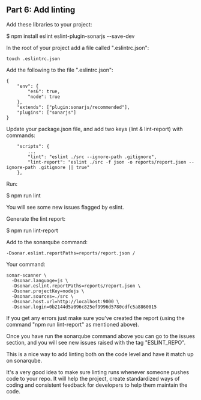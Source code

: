 ## Part 6: Add linting

Add these libraries to your project:

$ npm install eslint eslint-plugin-sonarjs --save-dev

In the root of your project add a file called ".eslintrc.json":

```
touch .eslintrc.json
```

Add the following to the file ".eslintrc.json":

```
{
    "env": {
        "es6": true,
        "node": true
    },
    "extends": ["plugin:sonarjs/recommended"],
    "plugins": ["sonarjs"]
}
```

Update your package.json file, and add two keys (lint & lint-report) with commands:

```
    "scripts": {
        ...
        "lint": "eslint ./src --ignore-path .gitignore",
        "lint-report": "eslint ./src -f json -o reports/report.json --ignore-path .gitignore || true"
    },
```

Run:

$ npm run lint

You will see some new issues flagged by eslint.

Generate the lint report:

$ npm run lint-report

Add to the sonarqube command:
```
-Dsonar.eslint.reportPaths=reports/report.json /
```

Your command:

```
sonar-scanner \
  -Dsonar.language=js \
  -Dsonar.eslint.reportPaths=reports/report.json \
  -Dsonar.projectKey=nodejs \
  -Dsonar.sources=./src \
  -Dsonar.host.url=http://localhost:9000 \
  -Dsonar.login=0b2144d5a096c825ef9996d5780cdfc5a8860015
```

If you get any errors just make sure you've created the report (using the command "npm run lint-report" as mentioned above).

Once you have run the sonarqube command above you can go to the issues section, and you will see new issues raised with the tag "ESLINT_REPO".

This is a nice way to add linting both on the code level and have it match up on sonarqube.

It's a very good idea to make sure linting runs whenever someone pushes code to your repo. It will help the project, create standardized ways of coding and consistent feedback for developers to help them maintain the code.